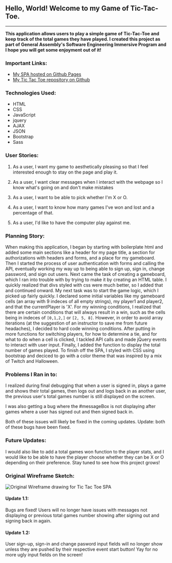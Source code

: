 ## **Hello, World! Welcome to my Game of Tic-Tac-Toe**.
------------------------------------------------------

**This application allows users to play a simple game of Tic-Tac-Toe and keep
track of the total games they have played. I created this project as part of
General Assembly's Software Engineering Immersive Program and I hope you will
get some enjoyment out of it!**

### **Important Links**:

* [My SPA hosted on Github Pages](https://reginapizza.github.io/ticTacToe/)
* [My Tic Tac Toe repository on Github](https://github.com/reginapizza/ticTacToe)

### **Technologies Used:**
* HTML
* CSS
* JavaScript
* jquery
* AJAX
* JSON
* Bootstrap
* Sass

### **User Stories:**

1. As a user, I want my game to aesthetically pleasing so that I feel interested
enough to stay on the page and play it.

2. As a user, I want clear messages when I interact with the webpage so I know
what's going on and don't make mistakes

3. As a user, I want to be able to pick whether I'm X or O.

4. As a user, I want to know how many games I've won and lost and a percentage
of that.

5. As a user, I'd like to have the computer play against me.

### **Planning Story:**

When making this application, I began by starting with boilerplate html and added
some main sections like a header for my page title, a section for authorizations
with headers and forms, and a place for my gameboard. Then I started the process
of user authentication with forms and calling the API, eventually working my
way up to being able to sign up, sign in, change password, and sign out users.
Next came the task of creating a gameboard, which I ran into trouble with by
trying to make it by creating an HTML table. I quickly realized that divs
styled with css were much better, so I added that and continued onward.
My next task was to start the game logic, which I picked up fairly quickly. I
declared some initial variables like my gameboard cells (an array with 9 indeces
of all empty strings), my player1 and player2, and that the currentPlayer is 'X'.
For my winning conditions, I realized that there are certain conditions that will
always result in a win, such as the cells being in indeces of `[0,1,2,]` or
`[2, 5, 8]`. However, in order to avoid array iterations (at the suggestion of
an instructor to save me from future headaches), I decided to hard code winning
conditions. After putting in more functions for switching players, for how to
determine a tie, and for what to do when a cell is clicked, I tackled API calls
and made jQuery events to interact with user input. Finally, I added the function
to display the total number of games played. To finish off the SPA, I styled with
CSS using bootstrap and deciced to go with a color theme that was inspired by a
mix of Twitch and Halloween.

### **Problems I Ran in to:**

I realized during final debugging that when a user is signed in, plays a game
and shows their total games, then logs out and logs back in as another user,
the previous user's total games number is still displayed on the screen.

I was also getting a bug where the #messageBox is not displaying after games
where a user has signed out and then signed back in.

Both of these issues will likely be fixed in the coming updates. Update: both of
these bugs have been fixed.

### **Future Updates:**

I would also like to add a total games won function to the player stats, and I
would like to be able to have the player choose whether they can be X or O
depending on their preference. Stay tuned to see how this project grows!

### **Original Wireframe Sketch:**

![Original Wireframe drawing for Tic Tac Toe SPA](https://i.imgur.com/KJCHgSS.jpg)

#### **Update 1.1:**

Bugs are fixed! Users will no longer have issues with messages not displaying or
previous total games number showing after signing out and signing back in again.

#### **Update 1.2:**

User sign-up, sign-in and change pasword input fields will no longer show unless
they are pushed by their respective event start button! Yay for no more ugly
input fields on the screen!
